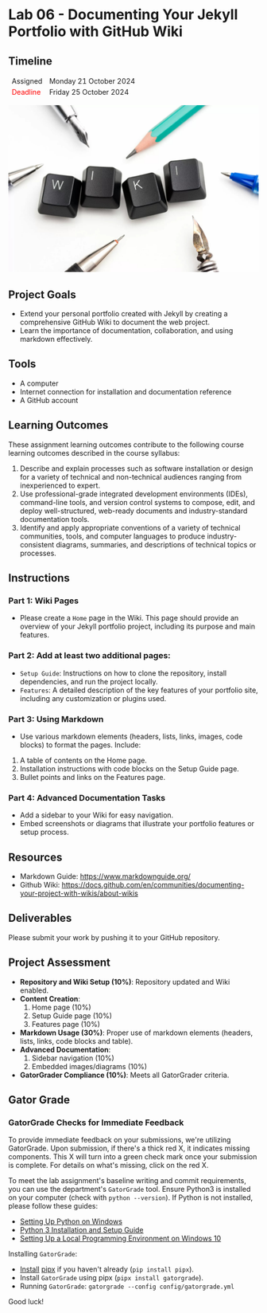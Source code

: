 
# Lab 06 - Documenting Your Jekyll Portfolio with GitHub Wiki

## Timeline
<table>
  <thead>
      <td style="text-align:left;">Assigned</td>
      <td style="text-align:left;">Monday 21 October 2024</td>
  </thead>
  <tfoot>
      <td style="text-align:left; color: red;">Deadline</td>
      <td style="text-align:left;">Friday 25 October 2024</td>
  </tfoot>
</table>

![Lab 6 Assignment](https://github.com/allegheny-college-cmpsc-104-Fall-2024/lab06/blob/main/graphics/wiki.png)

## Project Goals
- Extend your personal portfolio created with Jekyll by creating a comprehensive GitHub Wiki to document the web project.
- Learn the importance of documentation, collaboration, and using markdown effectively.

## Tools
- A computer
- Internet connection for installation and documentation reference
- A GitHub account

## Learning Outcomes
These assignment learning outcomes contribute to the following course learning outcomes described in the course syllabus:

1. Describe and explain processes such as software installation or design for a variety of technical and non-technical audiences ranging from inexperienced to expert.
2. Use professional-grade integrated development environments (IDEs), command-line tools, and version control systems to compose, edit, and deploy well-structured, web-ready documents and industry-standard documentation tools.
4. Identify and apply appropriate conventions of a variety of technical communities, tools, and computer languages to produce industry-consistent diagrams, summaries, and descriptions of technical topics or processes.

## Instructions

### Part 1: Wiki Pages
- Please create a `Home` page in the Wiki. This page should provide an overview of your Jekyll portfolio project, including its purpose and main features.

### Part 2: Add at least two additional pages:
- `Setup Guide`: Instructions on how to clone the repository, install dependencies, and run the project locally.
- `Features`: A detailed description of the key features of your portfolio site, including any customization or plugins used.

### Part 3: Using Markdown
- Use various markdown elements (headers, lists, links, images, code blocks) to format the pages. Include:
1. A table of contents on the Home page.
2. Installation instructions with code blocks on the Setup Guide page.
3. Bullet points and links on the Features page.

### Part 4: Advanced Documentation Tasks
- Add a sidebar to your Wiki for easy navigation.
- Embed screenshots or diagrams that illustrate your portfolio features or setup process.

## Resources
- Markdown Guide: https://www.markdownguide.org/
- Github Wiki: https://docs.github.com/en/communities/documenting-your-project-with-wikis/about-wikis

## Deliverables
Please submit your work by pushing it to your GitHub repository.

## Project Assessment
- **Repository and Wiki Setup (10%)**: Repository updated and Wiki enabled.
- **Content Creation**: 
    1. Home page (10%)
    2. Setup Guide page (10%)
    3. Features page (10%)
- **Markdown Usage (30%)**: Proper use of markdown elements (headers, lists, links, code blocks and table).
- **Advanced Documentation**:
    1. Sidebar navigation (10%)
    2. Embedded images/diagrams (10%)
- **GatorGrader Compliance (10%)**: Meets all GatorGrader criteria.

## Gator Grade
### GatorGrade Checks for Immediate Feedback

To provide immediate feedback on your submissions, we're utilizing GatorGrade. Upon submission, if there's a thick red X, it indicates missing components. This X will turn into a green check mark once your submission is complete. For details on what's missing, click on the red X.

To meet the lab assignment's baseline writing and commit requirements, you can use the department's `GatorGrade` tool. Ensure Python3 is installed on your computer (check with `python --version`). If Python is not installed, please follow these guides:

- [Setting Up Python on Windows](https://realpython.com/lessons/python-windows-setup/)
- [Python 3 Installation and Setup Guide](https://realpython.com/installing-python/)
- [Setting Up a Local Programming Environment on Windows 10](https://www.digitalocean.com/community/tutorials/how-to-install-python-3-and-set-up-a-local-programming-environment-on-windows-10)

Installing `GatorGrade`:

- [Install](https://pipx.pypa.io/stable/) [pipx](https://pipx.pypa.io/stable/) if you haven't already (`pip install pipx`).
- Install `GatorGrade` using pipx (`pipx install gatorgrade`).
- Running `GatorGrade`:
 `gatorgrade --config config/gatorgrade.yml`

Good luck!
